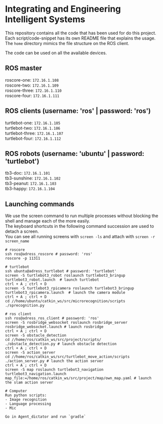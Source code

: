 # Integrating and Engineering Intelligent Systems

This repository contains all the code that has been used for do this project.
Each script/code-snippet has its own README file that explains the usage.
The `home` directory mimics the file structure on the ROS client.

The code can be used on all the available devices.

## ROS master

roscore-one: `172.16.1.108`  
roscore-two: `172.16.1.109`  
roscore-three: `172.16.1.110`  
roscore-four: `172.16.1.111`

## ROS clients (username: 'ros' | password: 'ros')

turtlebot-one: `172.16.1.105`  
turtlebot-two: `172.16.1.106`  
turtlebot-three: `172.16.1.107`  
turtlebot-four: `172.16.1.112`

## ROS robots (username: 'ubuntu' | password: 'turtlebot')

tb3-doc: `172.16.1.101`  
tb3-sunshine: `172.16.1.102`  
tb3-peanut: `172.16.1.103`  
tb3-happy: `172.16.1.104`

## Launching commands

We use the screen command to run multiple processes without blocking the shell and manage each of the more easily.  
The keyboard shortcuts in the following command succession are used to detach a screen.  
You can see all running screens with `screen -ls` and attach with `screen -r screen_name`

```
# roscore
ssh ros@adress_roscore # password: 'ros'
roscore -p 11311

# turtlebot
ssh ubuntu@adress_turtlebot # password: 'turtlebot'
screen -S turtlebot3_robot roslaunch turtlebot3_bringup turtlebot3_robot.launch  # launch turtlebot
ctrl + A ; ctrl + D
screen -S turtlebot3_rpicamera roslaunch turtlebot3_bringup turtlebot3_rpicamera.launch  # launch the camera module
ctrl + A ; ctrl + D
cd //home/ubuntu/catkin_ws/src/microrecognition/scripts
./sprecognition.py

# ros client
ssh ros@adress_ros_client # password: 'ros'
screen -S rosbridge_websocket roslaunch rosbridge_server rosbridge_websocket.launch # launch rosbridge
ctrl + A ; ctrl + D
screen -S obstacle_detection 
cd //home/ros/catkin_ws/src/project/scripts/
./obstacle_detection.py # launch obstacle detection
ctrl + A ; ctrl + D
screen -S action_server
cd //home/ros/catkin_ws/src/turtlebot_move_action/scripts
./action_server.py # launch the action server
ctrl + A ; ctrl + D
screen -S map roslaunch turtlebot3_navigation turtlebot3_navigation.launch map_file:=/home/ros/catkin_ws/src/project/map/own_map.yaml # launch the slam action server

# Computer
Run python scripts:
- Image recognition
- Language processing
- Mic

Go in Agent_dictator and run `gradle`
```